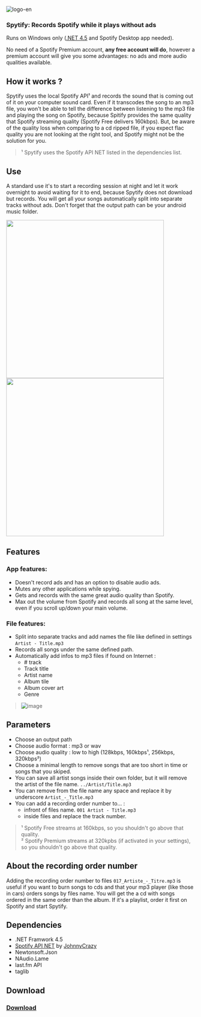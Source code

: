 ![logo-en](https://user-images.githubusercontent.com/23088305/29906214-6daad21c-8de1-11e7-80f5-ef6791cc7825.png)

### Spytify: Records Spotify while it plays without ads
Runs on Windows only ([.NET 4.5](https://www.microsoft.com/en-ca/download/details.aspx?id=17851) and Spotify Desktop app needed).

No need of a Spotify Premium account, __any free account will do__, however a premium account will give you some advantages: no ads and more audio qualities available.

## How it works ?
Spytify uses the local Spotify API¹ and records the sound that is coming out of it on your computer sound card. Even if it transcodes the song to an mp3 file, you won't be able to tell the difference between listening to the mp3 file and playing the song on Spotify, because Spitify provides the same quality that Spotify streaming quality (Spotify Free delivers 160kbps). But, be aware of the quality loss when comparing to a cd ripped file, if you expect flac quality you are not looking at the right tool, and Spotify might not be the solution for you.     
> ¹ Spytify uses the Spotify API NET listed in the dependencies list.      

## Use
A standard use it's to start a recording session at night and let it work overnight to avoid waiting for it to end, because Spytify does not download but records. You will get all your songs automatically split into separate tracks without ads. Don't forget that the output path can be your android music folder.

<span><img width="420" height="auto" src="https://user-images.githubusercontent.com/23088305/37263373-39d18762-257e-11e8-9735-758d6517d4c8.png"/>
<img width="420" height="auto"  src="https://user-images.githubusercontent.com/23088305/37263401-62d56ed0-257e-11e8-8eaf-102043c0196f.png"/></span>


## Features
### App features:
- Doesn't record ads and has an option to disable audio ads.
- Mutes any other applications while spying.
- Gets and records with the same great audio quality than Spotify.
- Max out the volume from Spotify and records all song at the same level, even if you scroll up/down your main volume.
### File features:
- Split into separate tracks and add names the file like defined in settings `Artist - Title.mp3`
- Records all songs under the same defined path.
- Automatically add infos to mp3 files if found on Internet :
   - \# track
   - Track title
   - Artist name
   - Album tile
   - Album cover art
   - Genre
   
> ![image](https://user-images.githubusercontent.com/23088305/37262916-232d806c-257c-11e8-8d2f-8d5c16ab5e2f.png)

## Parameters
- Choose an output path
- Choose audio format : mp3 or wav
- Choose audio quality : low to high (128kbps, 160kbps¹, 256kbps, 320kbps²)
- Choose a minimal length to remove songs that are too short in time or songs that you skiped.
- You can save all artist songs inside their own folder, but it will remove the artist of the file name. `../Artist/Title.mp3`
- You can remove from the file name any space and replace it by underscore `Artist_-_Title.mp3`
- You can add a recording order number to... :
  - infront of files name. `001 Artist - Title.mp3`
  - inside files and replace the track number.

> ¹ Spotify Free streams at 160kbps, so you shouldn't go above that quality.     
> ² Spotify Premium streams at 320kpbs (if activated in your settings), so you shouldn't go above that quality.

## About the recording order number
Adding the recording order number to files `017_Artiste_-_Titre.mp3` is useful if you want to burn songs to cds and that your mp3 player (like those in cars) orders songs by files name. You will get the a cd with songs ordered in the same order than the album. If it's a playlist, order it first on Spotify and start Spytify.

## Dependencies
- .NET Framwork 4.5
- [Spotify API NET](https://johnnycrazy.github.io/SpotifyAPI-NET/) by [JohnnyCrazy](https://github.com/JohnnyCrazy)
- Newtonsoft.Json
- NAudio.Lame
- last.fm API
- taglib

## Download
### [Download](https://github.com/jwallet/Espion-Spotify/releases)
